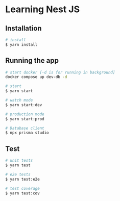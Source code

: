 # Learning Nest JS

## Installation

```bash
# install
$ yarn install
```

## Running the app

```bash
# start docker [-d is for running in background]
docker compose up dev-db -d

# start
$ yarn start

# watch mode
$ yarn start:dev

# production mode
$ yarn start:prod

# Database client
$ npx prisma studio
```

## Test

```bash
# unit tests
$ yarn test

# e2e tests
$ yarn test:e2e

# test coverage
$ yarn test:cov
```